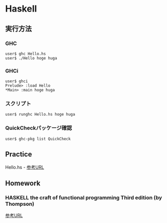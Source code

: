 # Haskell
## 実行方法
### GHC
```
user$ ghc Hello.hs
user$ ./Hello hoge huga
```
### GHCi
```
user$ ghci
Prelude> :load Hello
*Main> :main hoge huga
```
### スクリプト
`user$ runghc Hello.hs hoge huga`
### QuickCheckパッケージ確認
`user$ ghc-pkg list QuickCheck`
## Practice
Hello.hs - [参考URL](http://yamaimo.hatenablog.jp/entry/2016/01/20/200000)
## Homework
### HASKELL the craft of functional programming Third edition (by Thompson)
[参考URL](https://www.amazon.co.jp/Haskell-Functional-Programming-International-Computer/dp/0201882957)
